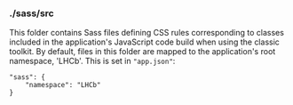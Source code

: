 ### ./sass/src

This folder contains Sass files defining CSS rules corresponding to classes
included in the application's JavaScript code build when using the classic toolkit.
By default, files in this folder are mapped to the application's root namespace, 'LHCb'.
This is set in `"app.json"`:

    "sass": {
        "namespace": "LHCb"
    }